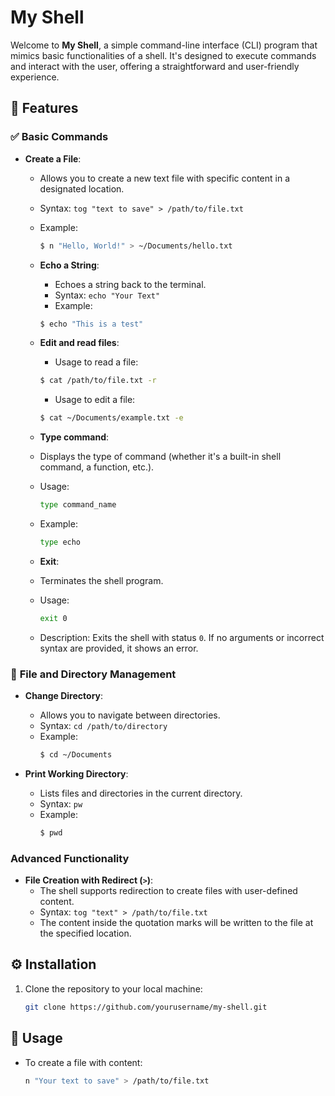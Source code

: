 # **My Shell** 

Welcome to **My Shell**, a simple command-line interface (CLI) program that mimics basic functionalities of a shell. It's designed to execute commands and interact with the user, offering a straightforward and user-friendly experience.

## 📂 **Features**

### ✅ **Basic Commands**

- **Create a File**:
   - Allows you to create a new text file with specific content in a designated location.
   - Syntax: `tog "text to save" > /path/to/file.txt`
   - Example:
     ```bash
     $ n "Hello, World!" > ~/Documents/hello.txt
     ```

  - **Echo a String**:
     - Echoes a string back to the terminal.
     - Syntax: `echo "Your Text"`
     - Example:
    ```bash 
    $ echo "This is a test"
       ```
  - **Edit and read files**:
    - Usage to read a file:
    ```bash
    $ cat /path/to/file.txt -r 
    ```
     -  Usage to edit a file:
      ```bash
      $ cat ~/Documents/example.txt -e
      ```
   - **Type command**:
  - Displays the type of command (whether it's a built-in shell command, a function, etc.).
  - Usage:
    ```bash
    type command_name
    ```
  - Example:
    ```bash
    type echo
    ```
  - **Exit**:
   - Terminates the shell program.
   - Usage:
     ```bash
     exit 0
     ```
   - Description: Exits the shell with status `0`. If no arguments or incorrect syntax are provided, it shows an error.
### 🔄 **File and Directory Management**

- **Change Directory**:
   - Allows you to navigate between directories.
   - Syntax: `cd /path/to/directory`
   - Example:
     ```bash
     $ cd ~/Documents
     ```

- **Print Working Directory**:
   - Lists files and directories in the current directory.
   - Syntax: `pw`
   - Example:
     ```bash
     $ pwd
     ```


###  **Advanced Functionality**

- **File Creation with Redirect (`>`)**:
   - The shell supports redirection to create files with user-defined content.
   - Syntax: `tog "text" > /path/to/file.txt`
   - The content inside the quotation marks will be written to the file at the specified location.


## ⚙️ **Installation**

1. Clone the repository to your local machine:
    ```bash
    git clone https://github.com/yourusername/my-shell.git
    ```


## 📝 **Usage**

- To create a file with content:
  ```bash
  n "Your text to save" > /path/to/file.txt
